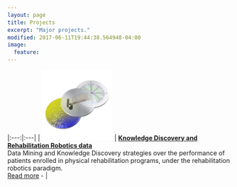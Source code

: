 ```yaml
---
layout: page
title: Projects
excerpt: "Major projects."
modified: 2017-06-11T19:44:38.564948-04:00
image:
  feature: 
---
```


|:---:|:---|
| <img width="160px" src="/images/KDDRehab.png"> | [**Knowledge Discovery and Rehabilitation Robotics data**][KDDRehab] <br> Data Mining and Knowledge Discovery strategies over the performance of patients enrolled in physical rehabilitation programs, under the rehabilitation robotics paradigm. <br> [Read more][KDDRehab] - |

[KDDRehab]: /projects
